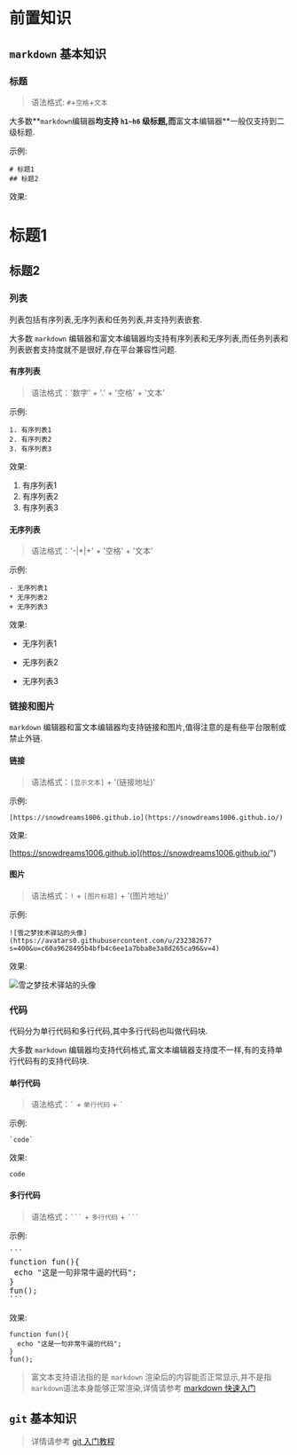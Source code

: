 # 前置知识

## `markdown` 基本知识

### 标题

> 语法格式: `#`+`空格`+`文本`

大多数**`markdown`编辑器**均支持 `h1~h6` 级标题,而**富文本编辑器**一般仅支持到二级标题.

示例:

```
# 标题1
## 标题2
```

效果:

# 标题1
## 标题2

### 列表

列表包括有序列表,无序列表和任务列表,并支持列表嵌套.

大多数 `markdown` 编辑器和富文本编辑器均支持有序列表和无序列表,而任务列表和列表嵌套支持度就不是很好,存在平台兼容性问题.

#### 有序列表

> 语法格式：'数字' + '.' + '空格' + '文本'

示例:

```
1. 有序列表1 
2. 有序列表2 
3. 有序列表3 
```

效果:

1. 有序列表1 
2. 有序列表2 
3. 有序列表3 

#### 无序列表

> 语法格式：'-|*|+' + '空格' + '文本'

示例:

```
- 无序列表1 
* 无序列表2 
+ 无序列表3 
```

效果:

- 无序列表1 
* 无序列表2 
+ 无序列表3 

### 链接和图片

`markdown` 编辑器和富文本编辑器均支持链接和图片,值得注意的是有些平台限制或禁止外链.

#### 链接

> 语法格式：`[显示文本]` + '(链接地址)'

示例:

```
[https://snowdreams1006.github.io](https://snowdreams1006.github.io/)
```

效果:

[https://snowdreams1006.github.io](https://snowdreams1006.github.io/")

#### 图片

> 语法格式：`!` + `[图片标题]` + '(图片地址)'

示例:

```
![雪之梦技术驿站的头像](https://avatars0.githubusercontent.com/u/23238267?s=400&u=c60a9628495b4bfb4c6ee1a7bba8e3a8d265ca96&v=4)
```

效果:

![雪之梦技术驿站的头像](https://avatars0.githubusercontent.com/u/23238267?s=400&u=c60a9628495b4bfb4c6ee1a7bba8e3a8d265ca96&v=4)

### 代码

代码分为单行代码和多行代码,其中多行代码也叫做代码块.

大多数 `markdown` 编辑器均支持代码格式,富文本编辑器支持度不一样,有的支持单行代码有的支持代码块.

#### 单行代码

> 语法格式：<code>\`</code> + `单行代码` + <code>\`</code>

示例:

```
`code`
```
 
效果:

`code`

#### 多行代码

> 语法格式：<code>\`\`\`</code> + `多行代码` + <code>\`\`\`</code>


示例:

<pre>
```
function fun(){
 echo "这是一句非常牛逼的代码";
}
fun();
```
</pre>

效果:

``` 
function fun(){
  echo "这是一句非常牛逼的代码";
}
fun();
```


> 富文本支持语法指的是 `markdown` 渲染后的内容能否正常显示,并不是指 `markdown`语法本身能够正常渲染,详情请参考 [markdown 快速入门](https://snowdreams1006.github.io/markdown/)


## `git` 基本知识

> 详情请参考 [git 入门教程](https://snowdreams1006.github.io/git/)
